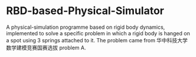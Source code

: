 # RBD-based-Physical-Simulator
A physical-simulation programme based on rigid body dynamics, implemented to solve a specific problem in which a rigid body is hanged on a spot using 3 springs attached to it. The problem came from 华中科技大学数学建模竞赛国赛选拔 problem A.
